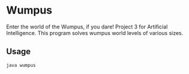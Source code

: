 # Wumpus
Enter the world of the Wumpus, if you dare! Project 3 for Artificial Intelligence. This program solves wumpus world levels of various sizes.

## Usage
`java wumpus`
